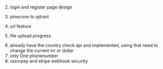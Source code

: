 <!-- 1. custom auth token -->
2. login and register page design

3. pinecone to qdrant
4. url feature
5. file upload progress
<!-- final -->
6. already have the country check api and implemented, using that need to change the current inr or dollar
7. only One phonenumber
8. razorpay and stripe webhook security
   <!-- 6. intimate after payment success or failure -->
   <!-- 7. intimate after cancel payment -->
      <!-- 6. if subscribed we need to update the localstorage plan : '' -->
      <!-- 8. different logic, using expiry date, every time checking the subscription id , create error
         {
         statusCode: 429,
         error: { description: 'Too many requests', code: 'BAD_REQUEST_ERROR' }
         } -->
   <!-- 2. we only check user.isStripe not user.isRazorpay in upload controller -->
   <!-- 3. cancel subscription for razorpay -->
   <!-- 2. maximumPage check -->
   <!-- 3. multiple format docs , epub and url  -->
   <!-- 3. query check -->
   <!-- 2. account page for subscription view, cancel -->
